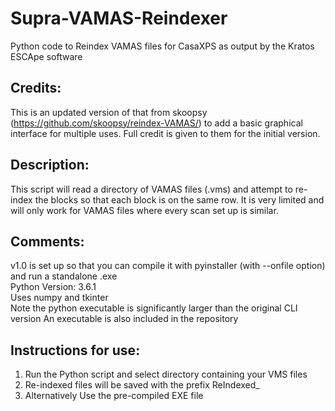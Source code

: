 # Supra-VAMAS-Reindexer
Python code to Reindex VAMAS files for CasaXPS as output by the Kratos ESCApe software

## Credits:
This is an updated version of that from skoopsy (https://github.com/skoopsy/reindex-VAMAS/) to add a basic graphical interface for multiple uses.
Full credit is given to them for the initial version.

## Description:
   This script will read a directory of VAMAS files (.vms) and attempt to re-index the blocks so that each block
   is on the same row. It is very limited and will only work for VAMAS files where every scan set up is similar.
   
## Comments:
  v1.0 is set up so that you can compile it with pyinstaller (with --onfile option) and run a standalone .exe <br />
  Python Version: 3.6.1<br />
  Uses numpy and tkinter<br />
  Note the python executable is significantly larger than the original CLI version
  An executable is also included in the repository
  
## Instructions for use:
  1. Run the Python script and select directory containing your VMS files
  2. Re-indexed files will be saved with the prefix ReIndexed_
  3. Alternatively Use the pre-compiled EXE file
